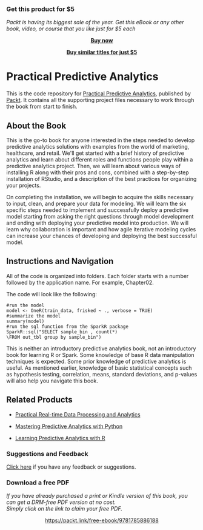 
### Get this product for $5

<i>Packt is having its biggest sale of the year. Get this eBook or any other book, video, or course that you like just for $5 each</i>


<b><p align='center'>[Buy now](https://packt.link/9781785886188)</p></b>


<b><p align='center'>[Buy similar titles for just $5](https://subscription.packtpub.com/search)</p></b>


# Practical Predictive Analytics
This is the code repository for [Practical Predictive Analytics](https://www.packtpub.com/big-data-and-business-intelligence/practical-predictive-analytics?utm_source=github&utm_medium=repository&utm_campaign=9781785886188), published by [Packt](https://www.packtpub.com/?utm_source=github). It contains all the supporting project files necessary to work through the book from start to finish.
## About the Book
This is the go-to book for anyone interested in the steps needed to develop predictive analytics solutions with examples from the world of marketing, healthcare, and retail. We'll get started with a brief history of predictive analytics and learn about different roles and functions people play within a predictive analytics project. Then, we will learn about various ways of installing R along with their pros and cons, combined with a step-by-step installation of RStudio, and a description of the best practices for organizing your projects.

On completing the installation, we will begin to acquire the skills necessary to input, clean, and prepare your data for modeling. We will learn the six specific steps needed to implement and successfully deploy a predictive model starting from asking the right questions through model development and ending with deploying your predictive model into production. We will learn why collaboration is important and how agile iterative modeling cycles can increase your chances of developing and deploying the best successful model.


## Instructions and Navigation
All of the code is organized into folders. Each folder starts with a number followed by the application name. For example, Chapter02.



The code will look like the following:
```
#run the model
model <- OneR(train_data, frisked ~ ., verbose = TRUE)
#summarize the model
summary(model)
#run the sql function from the SparkR package
SparkR::sql("SELECT sample_bin , count(*)
\FROM out_tbl group by sample_bin")
```

This is neither an introductory predictive analytics book, not an introductory book for
learning R or Spark. Some knowledge of base R data manipulation techniques is expected.
Some prior knowledge of predictive analytics is useful. As mentioned earlier, knowledge of
basic statistical concepts such as hypothesis testing, correlation, means, standard deviations,
and p-values will also help you navigate this book.

## Related Products
* [Practical Real-time Data Processing and Analytics](https://www.packtpub.com/big-data-and-business-intelligence/practical-real-time-data-processing-and-analytics?utm_source=github&utm_medium=repository&utm_campaign=9781787281202)

* [Mastering Predictive Analytics with Python](https://www.packtpub.com/big-data-and-business-intelligence/mastering-predictive-analytics-python?utm_source=github&utm_medium=repository&utm_campaign=9781785882715)

* [Learning Predictive Analytics with R](https://www.packtpub.com/big-data-and-business-intelligence/learning-predictive-analytics-r?utm_source=github&utm_medium=repository&utm_campaign=9781782169352)

### Suggestions and Feedback
[Click here](https://docs.google.com/forms/d/e/1FAIpQLSe5qwunkGf6PUvzPirPDtuy1Du5Rlzew23UBp2S-P3wB-GcwQ/viewform) if you have any feedback or suggestions.

### Download a free PDF

 <i>If you have already purchased a print or Kindle version of this book, you can get a DRM-free PDF version at no cost.<br>Simply click on the link to claim your free PDF.</i>
<p align="center"> <a href="https://packt.link/free-ebook/9781785886188">https://packt.link/free-ebook/9781785886188 </a> </p>